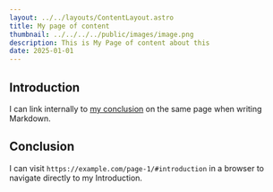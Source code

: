 ```yaml
---
layout: ../../layouts/ContentLayout.astro
title: My page of content
thumbnail: ../../../../public/images/image.png
description: This is My Page of content about this
date: 2025-01-01
---
```

## Introduction

I can link internally to [my conclusion](#conclusion) on the same page when writing Markdown.

## Conclusion

I can visit `https://example.com/page-1/#introduction` in a browser to navigate directly to my Introduction.